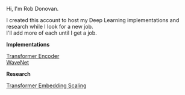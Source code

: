 Hi, I'm Rob Donovan.

I created this account to host my Deep Learning implementations and research while I look for a new job.<BR>
I'll add more of each until I get a job.


<b>Implementations</b>

<a href=https://github.com/redonovan/Transformer-Encoder>Transformer Encoder</a><BR>
<a href=https://github.com/redonovan/WaveNet>WaveNet</a>


<b>Research</b>

<a href=https://github.com/redonovan/Transformer-Embedding-Scaling>Transformer Embedding Scaling</a><BR>

  

<!---
robert-donovan-phd/robert-donovan-phd is a ✨ special ✨ repository because its `README.md` (this file) appears on your GitHub profile.
You can click the Preview link to take a look at your changes.
--->
